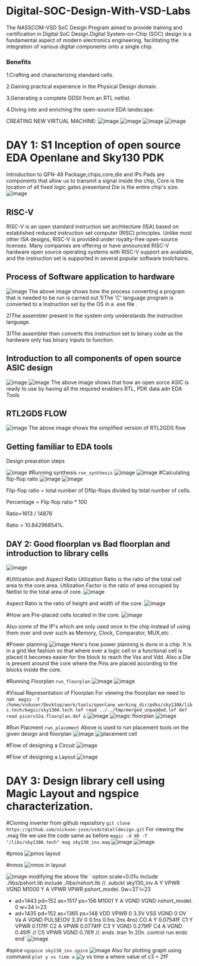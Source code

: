 # Digital-SOC-Design-With-VSD-Labs
The NASSCOM-VSD SoC Design Program aimed to provide training and certification in Digital SoC Design.Digital System-on-Chip (SOC) design is a fundamental aspect of modern electronics engineering, facilitating the integration of various digital components onto a single chip.
### Benefits
1.Crafting and characterizing standard cells.

2.Gaining practical experience in the Physical Design domain.

3.Generating a complete GDSII from an RTL netlist.

4.Diving into and enriching the open-source EDA landscape.

CREATING NEW VIRTUAL MACHINE:
![image](https://github.com/prateek-h/Digital-SOC-Design-With-VSD-Labs/assets/166489309/d5d70668-1679-43c2-8c3d-82cffa880bff)
![image](https://github.com/prateek-h/Digital-SOC-Design-With-VSD-Labs/assets/166489309/0f11ff9d-fd02-4a01-88ac-97b7ba0d4f4b)
![image](https://github.com/prateek-h/Digital-SOC-Design-With-VSD-Labs/assets/166489309/cb6a2e20-17e4-48d3-9654-2d9b923e5467)
![image](https://github.com/prateek-h/Digital-SOC-Design-With-VSD-Labs/assets/166489309/066680b4-7162-4821-b276-e9ecf1819ed5)
# DAY 1: S1 Inception of open source EDA Openlane and Sky130 PDK
Introduction to QFN-48 Package,chips,core,die and IPs
Pads are components that allow us to transmit a signal inside the chip, Core is the location of all fixed logic gates presentand Die is the entire chip's size.
![image](https://github.com/prateek-h/Digital-SOC-Design-With-VSD-Labs/assets/166489309/8f6b8c7d-2d2a-4bcc-b7ef-6ef2cee61f8c)
## RISC-V
RISC-V is an open standard instruction set architecture (ISA) based on established reduced instruction set computer (RISC) principles. Unlike most other ISA designs, RISC-V is provided under royalty-free open-source licenses. Many companies are offering or have announced RISC-V hardware open source operating systems with RISC-V support are available, and the instruction set is supported in several popular software toolchains.
## Process of Software application to hardware
![image](https://github.com/prateek-h/Digital-SOC-Design-With-VSD-Labs/assets/166489309/340d6abc-9f7f-40af-a221-c7570de109aa)
The above image shows how the process converting a program that is needed to be run is carried out
1)The 'C' language program is converted to a Instruction set by the OS in a .exe file .

2)The assembler present in the system only understands the instruction language.

3)The assembler then converts this instruction set to binary code as the hardware only has binary inputs to function.

## Introduction to all components of open source ASIC design
![image](https://github.com/prateek-h/Digital-SOC-Design-With-VSD-Labs/assets/166489309/e1f19fac-55ba-4e87-8782-61fc0fe5177c)
![image](https://github.com/prateek-h/Digital-SOC-Design-With-VSD-Labs/assets/166489309/6c032240-1663-4caf-9166-e5c24298cc22)
The above image shows that how an open sorce ASIC is ready to use by having all the required enablers RTL, PDK data adn EDA Tools
## RTL2GDS FLOW
![image](https://github.com/prateek-h/Digital-SOC-Design-With-VSD-Labs/assets/166489309/45bae11f-eb99-4097-87e7-70b7399e2b84)
The above image shows the simplified version of RTL2GDS flow
## Getting familiar to EDA tools
Design prearation steps

![image](https://github.com/prateek-h/Digital-SOC-Design-With-VSD-Labs/assets/166489309/f921141c-1d47-4e0c-8567-fcc0279a99f6)
#Running synthesis
`run_synthesis`
![image](https://github.com/prateek-h/Digital-SOC-Design-With-VSD-Labs/assets/166489309/5f5bcfd7-4b06-407d-b2d5-24f1a72c3f1b)
![image](https://github.com/prateek-h/Digital-SOC-Design-With-VSD-Labs/assets/166489309/926330c0-4e5a-4579-b6d2-aef423822062)
#Calculating flip-flop ratio
![image](https://github.com/prateek-h/Digital-SOC-Design-With-VSD-Labs/assets/166489309/03c396d5-9e5f-4457-81e5-9c669b5ea3dc)
![image](https://github.com/prateek-h/Digital-SOC-Design-With-VSD-Labs/assets/166489309/da7cd1d4-a77e-45a5-a074-7599cef2f157)


Flip-flop ratio = total number of Dflip-flops divided by total number of cells.

Percentage = Flip flop ratio * 100

Ratio=1613 / 14876

Ratio = 10.84296854%.
## DAY 2: Good floorplan vs Bad floorplan and introduction to library cells
![image](https://github.com/prateek-h/Digital-SOC-Design-With-VSD-Labs/assets/166489309/e92b9276-2b3d-44ac-92ec-d5b735e367e1)

#Utilization and Aspect Ratio
Utilization Ratio is the ratio of the total cell area to the core area.
Utilization Factor is the ratio of area occupied by Netlist to the total area of core.
![image](https://github.com/prateek-h/Digital-SOC-Design-With-VSD-Labs/assets/166489309/c617ce5a-bd1a-4230-b45a-c549e87c311f)

Aspect Ratio is the ratio of height and width of the core.
![image](https://github.com/prateek-h/Digital-SOC-Design-With-VSD-Labs/assets/166489309/90e0bebb-97f8-4a46-88b0-73c7e0c68dfe)

#How are Pre-placed cells located in the core.
![image](https://github.com/prateek-h/Digital-SOC-Design-With-VSD-Labs/assets/166489309/377af797-608e-40fb-af62-77d4328fbc98)

Also some of the IP's which are only used once in the chip instead of using them over and over such as Memory, Clock, Comparator, MUX,etc .

#Power planning
![image](https://github.com/prateek-h/Digital-SOC-Design-With-VSD-Labs/assets/166489309/6e0e2b5b-b0ed-47f1-9d00-bf2eb058a9eb)
Here's how power planning is done in a chip. It is in a grid like fashion so that where ever a logic cell or a functional cell is placed it becomes easier for the block to reach the Vss and Vdd.
Also a Die is present around the core where the Pins are placed according to the blocks inside the core.

#Running Floorplan
`run_floorplan`
![image](https://github.com/prateek-h/Digital-SOC-Design-With-VSD-Labs/assets/166489309/4ed32967-f06a-4b9c-aa27-901132a8249f)
![image](https://github.com/prateek-h/Digital-SOC-Design-With-VSD-Labs/assets/166489309/66bb3267-bca3-44bc-8aac-7349cd43e209)

#Visual Representation of Floorplan
For viewing the floorplan we need to run
`  magic -T /home/vsduser/Desktop/work/tools/openlane_working_dir/pdks/sky130A/libs.tech/magic/sky130A.tech lef read ../../tmp/merged_unpadded.lef def read picorv32a.floorplan.def & `
![image](https://github.com/prateek-h/Digital-SOC-Design-With-VSD-Labs/assets/166489309/b7000295-8e2a-403c-bf3e-8ae35dc88829)
![magic floorplan](https://github.com/prateek-h/Digital-SOC-Design-With-VSD-Labs/assets/166489309/ab18b6a1-1805-4040-97c1-f9fafe797c6a)
![image](https://github.com/prateek-h/Digital-SOC-Design-With-VSD-Labs/assets/166489309/8c24e1d3-b67c-4249-8bcf-93b456354b76)

#Run Placment
`run_placement`
Above is used to run placement tools on the given design and floorplan
![image](https://github.com/prateek-h/Digital-SOC-Design-With-VSD-Labs/assets/166489309/71edfeeb-0f4a-41e6-ac95-77c2f7610e0e)
![placement cell](https://github.com/prateek-h/Digital-SOC-Design-With-VSD-Labs/assets/166489309/f4edfb5e-b0c1-451c-b0ed-a4c1f41006fd)

#Flow of designing a Circuit
![image](https://github.com/prateek-h/Digital-SOC-Design-With-VSD-Labs/assets/166489309/0d9ba321-11e4-4b65-bf17-1c1b96647121)

#Flow of designing a Layout
![image](https://github.com/prateek-h/Digital-SOC-Design-With-VSD-Labs/assets/166489309/94775558-611b-4843-8bb3-5b4366e2c16c)

# DAY 3: Design library cell using Magic Layout and ngspice characterization.
#Cloning inverter from github repository
`git clone https://github.com/nickson-jose/vsdstdcelldesign.git`
For viewing the .mag file we use the code same as before
`magic -d XR -T "/libs/sky130A.tech" mag sky130_inv.mag`
![image](https://github.com/prateek-h/Digital-SOC-Design-With-VSD-Labs/assets/166489309/37ee4008-01d9-4a82-b288-55593741cda9)
![image](https://github.com/prateek-h/Digital-SOC-Design-With-VSD-Labs/assets/166489309/b5795c4e-2c58-48bd-8b8d-a4dc710d1717)

#pmos
![pmos layout](https://github.com/prateek-h/Digital-SOC-Design-With-VSD-Labs/assets/166489309/44eec786-e662-47c0-9f08-3529c6cdfd50)

#nmos
![nmos in layout](https://github.com/prateek-h/Digital-SOC-Design-With-VSD-Labs/assets/166489309/cb234c84-d797-43cf-8704-e6903f0c0d80)

![image](https://github.com/prateek-h/Digital-SOC-Design-With-VSD-Labs/assets/166489309/c51d1050-f109-46c4-aa68-30e92dedd689)
 modifying the above file
 `
  option scale=0.01u 
include ./libs/pshort.lib
include ./libs/nshort.lib
//. subckt sky130_inv A Y VPWR VGND
M1000 Y A VPWR VPWR pshort_model. 0w=37 l=23
+ ad=1443 pd=152 as=1517 ps=156
M1001 Y A VGND VGND nshort_model. 0 w=34 l=23
+ ad=1435 pd=152 as=1365
ps=148̦
VDD VPWR 0 3.3V
VSS VGND
0 OV
Va A VGND PULSE(OV 3.3V 0 0.1ns 0.1ns 2ns 4ns)
CO A Y 0.0754fF
C1 Y VPWR 0.117fF
C2 A VPWR 0.0774fF
C3 Y VGND 0.279fF
C4 A VGND 0.45fF
// C5 VPWR VGND 0.781f
//. ends 
.tran 1n 20n
.control run
endc
end`
![image](https://github.com/prateek-h/Digital-SOC-Design-With-VSD-Labs/assets/166489309/57a87d9d-75fd-439f-9934-f3b81ffff4c9)

#spice 
`ngspice sky130_inv.spice`
![image](https://github.com/prateek-h/Digital-SOC-Design-With-VSD-Labs/assets/166489309/3b4fe12f-0773-441a-b068-135df38f60c1)
Also for plotting graph using command
`plot y vs time a`
![y vs time a](https://github.com/prateek-h/Digital-SOC-Design-With-VSD-Labs/assets/166489309/699ea2be-1362-4e91-a7fe-f5d2457f3290)
where value of c3 = 2fF









 



 


